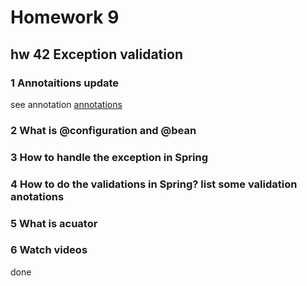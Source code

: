 # Homework 9 
## hw 42 Exception validation
### 1 Annotaitions update
see annotation [annotations](/ShortQuestions/annotations.md)

### 2 What is @configuration and @bean

### 3 How to handle the exception in Spring

### 4 How to do the validations in Spring? list some validation anotations

### 5 What is acuator

### 6 Watch videos
done


